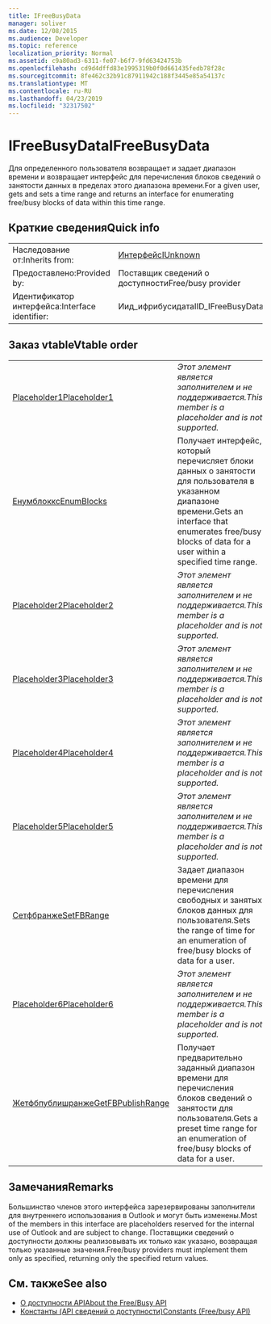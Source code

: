```yaml
---
title: IFreeBusyData
manager: soliver
ms.date: 12/08/2015
ms.audience: Developer
ms.topic: reference
localization_priority: Normal
ms.assetid: c9a80ad3-6311-fe07-b6f7-9fd63424753b
ms.openlocfilehash: cd9d4dffd83e1995319b0f0d661435fedb78f28c
ms.sourcegitcommit: 8fe462c32b91c87911942c188f3445e85a54137c
ms.translationtype: MT
ms.contentlocale: ru-RU
ms.lasthandoff: 04/23/2019
ms.locfileid: "32317502"
---
```

# <a name="ifreebusydata"></a><span data-ttu-id="18487-102">IFreeBusyData</span><span class="sxs-lookup"><span data-stu-id="18487-102">IFreeBusyData</span></span>

<span data-ttu-id="18487-103">Для определенного пользователя возвращает и задает диапазон времени и возвращает интерфейс для перечисления блоков сведений о занятости данных в пределах этого диапазона времени.</span><span class="sxs-lookup"><span data-stu-id="18487-103">For a given user, gets and sets a time range and returns an interface for enumerating free/busy blocks of data within this time range.</span></span>
  
## <a name="quick-info"></a><span data-ttu-id="18487-104">Краткие сведения</span><span class="sxs-lookup"><span data-stu-id="18487-104">Quick info</span></span>

|||
|:-----|:-----|
|<span data-ttu-id="18487-105">Наследование от:</span><span class="sxs-lookup"><span data-stu-id="18487-105">Inherits from:</span></span>  <br/> |[<span data-ttu-id="18487-106">Интерфейс</span><span class="sxs-lookup"><span data-stu-id="18487-106">IUnknown</span></span>](https://msdn.microsoft.com/library/33f1d79a-33fc-4ce5-a372-e08bda378332%28Office.15%29.aspx) <br/> |
|<span data-ttu-id="18487-107">Предоставлено:</span><span class="sxs-lookup"><span data-stu-id="18487-107">Provided by:</span></span>  <br/> |<span data-ttu-id="18487-108">Поставщик сведений о доступности</span><span class="sxs-lookup"><span data-stu-id="18487-108">Free/busy provider</span></span>  <br/> |
|<span data-ttu-id="18487-109">Идентификатор интерфейса:</span><span class="sxs-lookup"><span data-stu-id="18487-109">Interface identifier:</span></span>  <br/> |<span data-ttu-id="18487-110">Иид_ифрибусидата</span><span class="sxs-lookup"><span data-stu-id="18487-110">IID_IFreeBusyData</span></span>  <br/> |
   
## <a name="vtable-order"></a><span data-ttu-id="18487-111">Заказ vtable</span><span class="sxs-lookup"><span data-stu-id="18487-111">Vtable order</span></span>

|||
|:-----|:-----|
|[<span data-ttu-id="18487-112">Placeholder1</span><span class="sxs-lookup"><span data-stu-id="18487-112">Placeholder1</span></span>](ifreebusydata-placeholder1.md) <br/> | <span data-ttu-id="18487-113">*Этот элемент является заполнителем и не поддерживается.*</span><span class="sxs-lookup"><span data-stu-id="18487-113">*This member is a placeholder and is not supported.*</span></span>  <br/> |
|[<span data-ttu-id="18487-114">Енумблоккс</span><span class="sxs-lookup"><span data-stu-id="18487-114">EnumBlocks</span></span>](ifreebusydata-enumblocks.md) <br/> |<span data-ttu-id="18487-115">Получает интерфейс, который перечисляет блоки данных о занятости для пользователя в указанном диапазоне времени.</span><span class="sxs-lookup"><span data-stu-id="18487-115">Gets an interface that enumerates free/busy blocks of data for a user within a specified time range.</span></span>  <br/> |
|[<span data-ttu-id="18487-116">Placeholder2</span><span class="sxs-lookup"><span data-stu-id="18487-116">Placeholder2</span></span>](ifreebusydata-placeholder2.md) <br/> | <span data-ttu-id="18487-117">*Этот элемент является заполнителем и не поддерживается.*</span><span class="sxs-lookup"><span data-stu-id="18487-117">*This member is a placeholder and is not supported.*</span></span>  <br/> |
|[<span data-ttu-id="18487-118">Placeholder3</span><span class="sxs-lookup"><span data-stu-id="18487-118">Placeholder3</span></span>](ifreebusydata-placeholder3.md) <br/> | <span data-ttu-id="18487-119">*Этот элемент является заполнителем и не поддерживается.*</span><span class="sxs-lookup"><span data-stu-id="18487-119">*This member is a placeholder and is not supported.*</span></span>  <br/> |
|[<span data-ttu-id="18487-120">Placeholder4</span><span class="sxs-lookup"><span data-stu-id="18487-120">Placeholder4</span></span>](ifreebusydata-placeholder4.md) <br/> | <span data-ttu-id="18487-121">*Этот элемент является заполнителем и не поддерживается.*</span><span class="sxs-lookup"><span data-stu-id="18487-121">*This member is a placeholder and is not supported.*</span></span>  <br/> |
|[<span data-ttu-id="18487-122">Placeholder5</span><span class="sxs-lookup"><span data-stu-id="18487-122">Placeholder5</span></span>](ifreebusydata-placeholder5.md) <br/> | <span data-ttu-id="18487-123">*Этот элемент является заполнителем и не поддерживается.*</span><span class="sxs-lookup"><span data-stu-id="18487-123">*This member is a placeholder and is not supported.*</span></span>  <br/> |
|[<span data-ttu-id="18487-124">Сетфбранже</span><span class="sxs-lookup"><span data-stu-id="18487-124">SetFBRange</span></span>](ifreebusydata-setfbrange.md) <br/> |<span data-ttu-id="18487-125">Задает диапазон времени для перечисления свободных и занятых блоков данных для пользователя.</span><span class="sxs-lookup"><span data-stu-id="18487-125">Sets the range of time for an enumeration of free/busy blocks of data for a user.</span></span>  <br/> |
|[<span data-ttu-id="18487-126">Placeholder6</span><span class="sxs-lookup"><span data-stu-id="18487-126">Placeholder6</span></span>](ifreebusydata-placeholder6.md) <br/> | <span data-ttu-id="18487-127">*Этот элемент является заполнителем и не поддерживается.*</span><span class="sxs-lookup"><span data-stu-id="18487-127">*This member is a placeholder and is not supported.*</span></span>  <br/> |
|[<span data-ttu-id="18487-128">Жетфбпублишранже</span><span class="sxs-lookup"><span data-stu-id="18487-128">GetFBPublishRange</span></span>](ifreebusydata-getfbpublishrange.md) <br/> |<span data-ttu-id="18487-129">Получает предварительно заданный диапазон времени для перечисления блоков сведений о занятости для пользователя.</span><span class="sxs-lookup"><span data-stu-id="18487-129">Gets a preset time range for an enumeration of free/busy blocks of data for a user.</span></span>  <br/> |
   
## <a name="remarks"></a><span data-ttu-id="18487-130">Замечания</span><span class="sxs-lookup"><span data-stu-id="18487-130">Remarks</span></span>

<span data-ttu-id="18487-131">Большинство членов этого интерфейса зарезервированы заполнители для внутреннего использования в Outlook и могут быть изменены.</span><span class="sxs-lookup"><span data-stu-id="18487-131">Most of the members in this interface are placeholders reserved for the internal use of Outlook and are subject to change.</span></span> <span data-ttu-id="18487-132">Поставщики сведений о доступности должны реализовывать их только как указано, возвращая только указанные значения.</span><span class="sxs-lookup"><span data-stu-id="18487-132">Free/busy providers must implement them only as specified, returning only the specified return values.</span></span>
  
## <a name="see-also"></a><span data-ttu-id="18487-133">См. также</span><span class="sxs-lookup"><span data-stu-id="18487-133">See also</span></span>

- [<span data-ttu-id="18487-134">О доступности API</span><span class="sxs-lookup"><span data-stu-id="18487-134">About the Free/Busy API</span></span>](about-the-free-busy-api.md)
- [<span data-ttu-id="18487-135">Константы (API сведений о доступности)</span><span class="sxs-lookup"><span data-stu-id="18487-135">Constants (Free/busy API)</span></span>](constants-free-busy-api.md)

